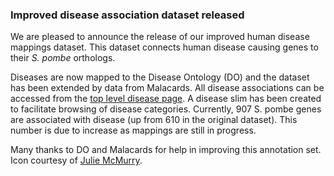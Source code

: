 ### Improved disease association dataset released

<!-- newsfeed_thumbnail: human disease.png -->

We are pleased to announce the release of our improved human disease
mappings dataset. This dataset connects human disease causing genes to
their _S. pombe_ orthologs.

Diseases are now mapped to the Disease Ontology (DO) and the dataset has been
extended by data from Malacards. All disease associations can be accessed from
the [top level disease page](/term/DOID:4). A disease
slim has been created to facilitate browsing of disease categories. Currently,
907 S. pombe genes are associated with disease (up from 610 in the original
dataset). This number is due to increase as mappings are still in progress.

Many thanks to DO and Malacards for help in improving this annotation set. Icon
courtesy of [Julie McMurry](https://pixabay.com/en/users/mcmurryjulie-2375405/).
